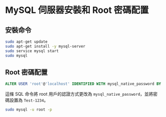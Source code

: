 # MySQL 伺服器安裝和 Root 密碼配置

## 安裝命令

```bash
sudo apt-get update
sudo apt-get install -y mysql-server
sudo service mysql start
sudo mysql
```

## Root 密碼配置

```sql
ALTER USER 'root'@'localhost' IDENTIFIED WITH mysql_native_password BY 'Test-1234';
```

這條 SQL 命令將 root 用戶的認證方式更改為 `mysql_native_password`，並將密碼設置為 `Test-1234`。


```bash
sudo mysql -u root -p
```